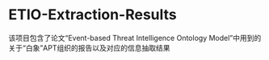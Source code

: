 # ETIO-Extraction-Results
该项目包含了论文“Event-based Threat Intelligence Ontology Model”中用到的关于“白象”APT组织的报告以及对应的信息抽取结果
